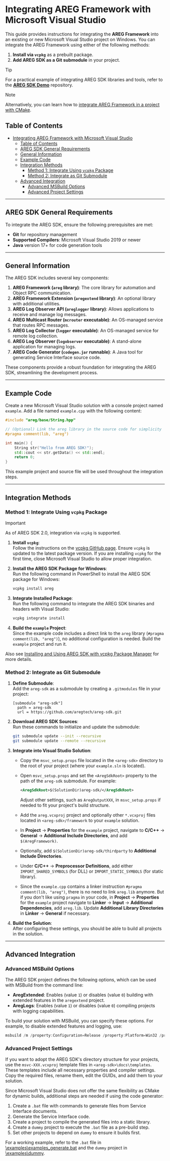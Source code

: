 # Integrating AREG Framework with Microsoft Visual Studio

This guide provides instructions for integrating the **AREG Framework** into an existing or new Microsoft Visual Studio project on Windows. You can integrate the AREG Framework using either of the following methods:

1. **Install via `vcpkg`** as a prebuilt package.
2. **Add AREG SDK as a Git submodule** in your project.

> [!TIP]  
> For a practical example of integrating AREG SDK libraries and tools, refer to the **[AREG SDK Demo](https://github.com/aregtech/areg-sdk-demo)** repository.

> [!NOTE]  
> Alternatively, you can learn how to [integrate AREG Framework in a project with CMake](./02c-cmake-integrate.md).

## Table of Contents

- [Integrating AREG Framework with Microsoft Visual Studio](#integrating-areg-framework-with-microsoft-visual-studio)
  - [Table of Contents](#table-of-contents)
  - [AREG SDK General Requirements](#areg-sdk-general-requirements)
  - [General Information](#general-information)
  - [Example Code](#example-code)
  - [Integration Methods](#integration-methods)
    - [Method 1: Integrate Using `vcpkg` Package](#method-1-integrate-using-vcpkg-package)
    - [Method 2: Integrate as Git Submodule](#method-2-integrate-as-git-submodule)
  - [Advanced Integration](#advanced-integration)
    - [Advanced MSBuild Options](#advanced-msbuild-options)
    - [Advanced Project Settings](#advanced-project-settings)

---

## AREG SDK General Requirements

To integrate the AREG SDK, ensure the following prerequisites are met:

- **Git** for repository management
- **Supported Compilers**: Microsoft Visual Studio 2019 or newer
- **Java** version 17+ for code generation tools

---

## General Information

The AREG SDK includes several key components:

1. **AREG Framework (`areg` library)**: The core library for automation and Object RPC communication.
2. **AREG Framework Extension (`aregextend` library)**: An optional library with additional utilities.
3. **AREG Log Observer API (`areglogger` library)**: Allows applications to receive and manage log messages.
4. **AREG Multicast Router (`mcrouter` executable)**: An OS-managed service that routes RPC messages.
5. **AREG Log Collector (`logger` executable)**: An OS-managed service for remote log collection.
6. **AREG Log Observer (`logobserver` executable)**: A stand-alone application for managing logs.
7. **AREG Code Generator (`codegen.jar` runnable)**: A Java tool for generating Service Interface source code.

These components provide a robust foundation for integrating the AREG SDK, streamlining the development process.

---

## Example Code

Create a new Microsoft Visual Studio solution with a console project named `example`. Add a file named `example.cpp` with the following content:
```cpp
#include "areg/base/String.hpp"

// (Optional) Link the areg library in the source code for simplicity
#pragma comment(lib, "areg")

int main() {
    String str("Hello from AREG SDK!");
    std::cout << str.getData() << std::endl;
    return 0;
}
```
This example project and source file will be used throughout the integration steps.

---

## Integration Methods

### Method 1: Integrate Using `vcpkg` Package

> [!IMPORTANT]  
> As of AREG SDK 2.0, integration via `vcpkg` is supported.

1. **Install `vcpkg`**:  
   Follow the instructions on the [vcpkg GitHub page](https://github.com/microsoft/vcpkg). Ensure `vcpkg` is updated to the latest package version. If you are installing `vcpkg` for the first time, close Microsoft Visual Studio to allow proper integration.

2. **Install the AREG SDK Package for Windows**:  
   Run the following command in PowerShell to install the AREG SDK package for Windows:
   ```bash
   vcpkg install areg
   ```

3. **Integrate Installed Package**:  
   Run the following command to integrate the AREG SDK binaries and headers with Visual Studio:
   ```bash
   vcpkg integrate install
   ```

4. **Build the `example` Project**:  
   Since the example code includes a direct link to the `areg` library (`#pragma comment(lib, "areg")`), no additional configuration is needed. Build the `example` project and run it.

Also see [Installing and Using AREG SDK with vcpkg Package Manager](./01a-areg-package.md) for more details.

### Method 2: Integrate as Git Submodule

1. **Define Submodule**:  
   Add the `areg-sdk` as a submodule by creating a `.gitmodules` file in your project:
   ```plaintext
   [submodule "areg-sdk"]
     path = areg-sdk
     url = https://github.com/aregtech/areg-sdk.git
   ```

2. **Download AREG SDK Sources**:  
   Run these commands to initialize and update the submodule:
   ```bash
   git submodule update --init --recursive
   git submodule update --remote --recursive
   ```

3. **Integrate into Visual Studio Solution**:
   - Copy the `msvc_setup.props` file located in the `<areg-sdk>` directory to the root of your project (where your `example.sln` is located).
   - Open `msvc_setup.props` and set the `<AregSdkRoot>` property to the path of the `areg-sdk` submodule. For example:
     ```xml
     <AregSdkRoot>$(SolutionDir)areg-sdk/</AregSdkRoot>
     ```
     Adjust other settings, such as `AregOutputXXX`, in `msvc_setup.props` if needed to fit your project's build structure.
   
   - Add the `areg.vcxproj` project and optionally other `*.vcxproj` files located in `<areg-sdk>/framework` to your `example` solution.
   - In **Project** -> **Properties** for the `example` project, navigate to **C/C++** -> **General** -> **Additional Include Directories**, and add `$(AregFramework)`.
   - Optionally, add `$(SolutionDir)areg-sdk/thirdparty` to **Additional Include Directories**.
   - Under **C/C++** -> **Preprocessor Definitions**, add either `IMPORT_SHARED_SYMBOLS` (for DLL) or `IMPORT_STATIC_SYMBOLS` (for static library).
   - Since the `example.cpp` contains a linker instruction `#pragma comment(lib, "areg")`, there is no need to link `areg.lib` anymore. But if you don't like using `pragma` in your code, in **Project** -> **Properties** for the `example` project navigate to **Linker** -> **Input** -> **Additional Dependencies**, add `areg.lib`. Update **Additional Library Directories** in **Linker** -> **General** if necessary.

4. **Build the Solution**:  
   After configuring these settings, you should be able to build all projects in the solution.

---

## Advanced Integration

### Advanced MSBuild Options

The AREG SDK project defines the following options, which can be used with MSBuild from the command line:

- **AregExtended**: Enables (value `1`) or disables (value `0`) building with extended features in the `aregextend` project.
- **AregLogs**: Enables (value `1`) or disables (value `0`) compiling projects with logging capabilities.

To build your solution with MSBuild, you can specify these options. For example, to disable extended features and logging, use:

```powershell
msbuild /m /property:Configuration=Release /property:Platform=Win32 /property:AregExtended=0 /property:AregLogs=0 . -t:restore,build -p:RestorePackagesConfig=true
```

### Advanced Project Settings

If you want to adopt the AREG SDK's directory structure for your projects, use the `msvc-XXX.vcxproj` template files in `<areg-sdk>\docs\templates`. These templates include all necessary properties and compiler settings. Copy the required files, rename them, edit the GUIDs, and add them to your solution.

Since Microsoft Visual Studio does not offer the same flexibility as CMake for dynamic builds, additional steps are needed if using the code generator:

1. Create a `.bat` file with commands to generate files from Service Interface documents.
2. Generate the Service Interface code.
3. Create a project to compile the generated files into a static library.
4. Create a `dummy` project to execute the `.bat` file as a pre-build step.
5. Set other projects to depend on `dummy` to ensure it builds first.

For a working example, refer to the `.bat` file in [<areg-sdk>\examples\examples_generate.bat](./../../examples/examples_generate.bat) and the `dummy` project in [<areg-sdk>\examples\dummy](./../../examples/dummy/).
